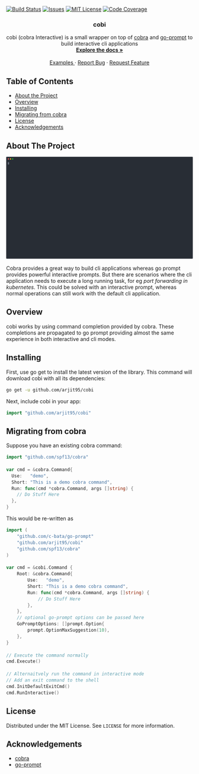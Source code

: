 [![Build Status][build-shield]][build-url]
[![Issues][issues-shield]][issues-url]
[![MIT License][license-shield]][license-url]
[![Code Coverage][coverage-shield]][coverage-url]
<p align="center">
  <h3 align="center">cobi</h3>

  <p align="center">
    cobi (cobra Interactive) is a small wrapper on top of <a href="https://github.com/spf13/cobra">cobra</a> and <a href="https://github.com/c-bata/go-prompt">go-prompt</a> to build interactive cli applications
    <br />
    <a href="https://github.com/arjit95/cobi#docs"><strong>Explore the docs »</strong></a>
    <br />
    <br />
    <a href="https://github.com/arjit95/_examples"> Examples </a>
    ·
    <a href="https://github.com/arjit95/cobi/issues">Report Bug</a>
    ·
    <a href="https://github.com/arjit95/cobi/issues">Request Feature</a>
  </p>
</p>

## Table of Contents

* [About the Project](#about-the-project)
* [Overview](#overview)
* [Installing](#installing)
* [Migrating from cobra](#migrating-from-cobra)
* [License](#license)
* [Acknowledgements](#acknowledgements)

## About The Project
![cobi Screenshot](_images/screenshot.svg)

Cobra provides a great way to build cli applications whereas go prompt provides powerful interactive prompts. But there are scenarios where the cli application needs to execute a long running task, for eg _port forwarding in kubernetes_. This could be solved with an interactive prompt, whereas normal operations can still work with the default cli application.

## Overview
cobi works by using command completion provided by cobra. These completions are propagated to go prompt providing almost the same experience in both interactive and cli modes.

## Installing
First, use go get to install the latest version of the library. This command will download cobi with all its dependencies:

```bash
go get -u github.com/arjit95/cobi
```

Next, include cobi in your app:

```go
import "github.com/arjit95/cobi"
```

## Migrating from cobra
Suppose you have an existing cobra command:

```go
import "github.com/spf13/cobra"

var cmd = &cobra.Command{
  Use:   "demo",
  Short: "This is a demo cobra command",
  Run: func(cmd *cobra.Command, args []string) {
    // Do Stuff Here
  },
}
```

This would be re-written as

```go
import (
    "github.com/c-bata/go-prompt"
    "github.com/arjit95/cobi"
    "github.com/spf13/cobra"
)

var cmd = &cobi.Command {
    Root: &cobra.Command{
        Use:   "demo",
        Short: "This is a demo cobra command",
        Run: func(cmd *cobra.Command, args []string) {
            // Do Stuff Here
        }, 
    },
    // optional go-prompt options can be passed here
    GoPromptOptions: []prompt.Option{
        prompt.OptionMaxSuggestion(10),
    },
}

// Execute the command normally
cmd.Execute()

// Alternaitvely run the command in interactive mode
// Add an exit command to the shell
cmd.InitDefaultExitCmd()
cmd.RunInteractive()
```

## License
Distributed under the MIT License. See `LICENSE` for more information.

## Acknowledgements
- [cobra](https://github.com/spf13/cobra)
- [go-prompt](https://github.com/c-bata/go-prompt)

[build-shield]: https://travis-ci.com/arjit95/cobi.svg?token=txysNdyEWfPeQ1w6FLcy&branch=main
[build-url]: https://travis-ci.com/arjit95/cobi
[issues-shield]: https://img.shields.io/github/issues/arjit95/vidstream.svg
[issues-url]: https://github.com/arjit95/vidstream/issues
[license-shield]: https://img.shields.io/github/license/arjit95/vidstream.svg
[license-url]: https://github.com/arjit95/vidstream/blob/master/LICENSE
[coverage-shield]: https://codecov.io/gh/arjit95/cobi/branch/main/graph/badge.svg?token=pHyrJjwwAJ
[coverage-url]: https://codecov.io/gh/arjit95/cobi